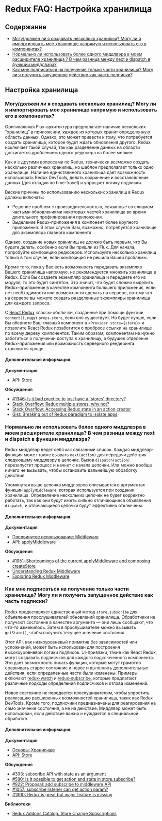 # Redux FAQ: Настройка хранилища

## Содержание

- [Могу/должен ли я создавать несколько хранилищ? Могу ли я импортировать мое хранилище напрямую и использовать его в компонентах?](#store-setup-multiple-stores)
- [Нормально ли использовать более одного миддлвэра в моем расширителе хранилища ? В чем разница между next и dispatch в функции миддлвэра?](#store-setup-middleware-chains)
- [Как мне подписаться на получение только части хранилища? Могу ли я получить запущенное действие как часть подписки?](#store-setup-subscriptions)

## Настройка хранилища

<a id="store-setup-multiple-stores"></a>
### Могу/должен ли я создавать несколько хранилищ? Могу ли я импортировать мое хранилище напрямую и использовать его в компонентах?

Оригинальная Flux-архитектура предполагает наличие нескольких “хранилищ” в приложении, каждое из которых хранит определенную область данных. Однако, это может привести к тому, что потребуется создать хранилище, которое будет ждать обновления другого. Redux исключает такой случай, так как разделение данных на области достигается дроблением одного редюсера на более мелкие.

Как и с другими вопросами по Redux, технически *возможно* создать несколько различных хранилищ, но шаблон предполагает только одно хранилище. Наличие единственного хранилища дает возможность использовать Redux DevTools, делать сохранение и восстановление данных (для отладки по time-travel) и упрощает логику подписки.

Веские причины по использованию нескольких хранилищ в Redux должны включать:

* Решение проблем с производительностью, связанные со слишком частыми обновлениями некоторых частей хранилища во время длительного профилирования приложения.
* Выделение Redux-приложения в компонент более крупного приложения. В этом случае Вам, возможно, потребуется хранилище для экземпляра главного компонента.

Однако, создание новых хранилищ не должно быть первым, что Вы будете делать, особенно если Вы пришли из Flux. Для начала, попробуйте композицию редюсеров. Используйте несколько хранилищ только в том случае, если композиция не решила Вашей проблемы.

Кроме того, пока у Вас есть *возможность* передавать экземпляр Вашего хранилища напрямую, не рекомендуется множить хранилища в Redux. Если Вы создаете экземпляр хранилища и передаете его из модуля, то это будет синглтон. Это значит, что будет сложно выделить Redux-приложение в качестве компонента большего приложения, если нет необходимости или возможности сделать на сервере, потому что на сервере вы можете создать разделенные экземпляры хранилища для каждого запроса.

С [React Redux](https://github.com/reactjs/react-redux) классы-оболочки, созданные при помощи функции `connect()`, ищут `props.store`, если оно существует. Но будет лучше, если Вы обернете Ваш главный компонент в `<Provider store={store}>` и позволите React Redux позаботится о пробросе ссылки на хранилище по всему дереву компонентов. Таким образом, компонентам не нужно заботиться о получении доступа к хранилищу, а будущее отделение Redux-приложения или возможность серверного рендеринга становится проще.

#### Дополнительная информация

**Документация**
- [API: Store](/docs/api/Store.md)

**Обсуждения**
- [#1346: Is it bad practice to just have a 'stores' directory?](https://github.com/reactjs/redux/issues/1436)
- [Stack Overflow: Redux multiple stores, why not?](http://stackoverflow.com/questions/33619775/redux-multiple-stores-why-not)
- [Stack Overflow: Accessing Redux state in an action creator](http://stackoverflow.com/questions/35667249/accessing-redux-state-in-an-action-creator)
- [Gist: Breaking out of Redux paradigm to isolate apps](https://gist.github.com/gaearon/eeee2f619620ab7b55673a4ee2bf8400)


<a id="store-setup-middleware-chains"></a>
### Нормально ли использовать более одного миддлвэра в моем расширителе хранилища? В чем разница между next и dispatch в функции миддлвэра?

Redux миддлвэр ведет себя как связанный список. Каждая миддлвэр-функция может также вызвать `next(action)` для передачи действия следующему миддлвэру в цепочке. Вызов `dispatch(action)` перезапустит процесс и начнет с начала цепочки. Или можно вообще ничего не вызывать, чтобы остановить дальнейшую обработку действия.

Упомянутая выше цепочка миддлвэров описывается в аргументах функции `applyMiddleware`, которая используется при создании хранилища. Определение нескольких цепочек не будет корректно работать, так как они будут иметь сильно отличающиеся объявления `dispatch`, и отличающиеся цепочки будут эффективно отключены.

#### Дополнительная информация

**Документация**
- [Продвинутое использование: Middleware](/docs/advanced/Middleware.md)
- [API: applyMiddleware](/docs/api/applyMiddleware.md)

**Обсуждения**
- [#1051: Shortcomings of the current applyMiddleware and composing createStore](https://github.com/reactjs/redux/issues/1051)
- [Understanding Redux Middleware](https://medium.com/@meagle/understanding-87566abcfb7a)
- [Exploring Redux Middleware](http://blog.krawaller.se/posts/exploring-redux-middleware/)


<a id="store-setup-subscriptions"></a>
### Как мне подписаться на получение только части хранилища? Могу ли я получить запущенное действие как часть подписки?

Redux предоставляет единственный метод `store.subscribe` для объявления прослушивателей обновлений хранилища. Обработчики не получают состояние в качестве аргумента — они лишь сообщают, что *что-то* изменилось. Затем в прослушивателе можно вызывать `getState()`, чтобы получить текущее значение состояния.

Этот API, как низкоуровневый примитив без зависимостей или усложнений, может быть использован для построения высокоуровневой логики подписок. UI-привязки, такие как React Redux, могут создавать подписчков для каждого подключенного компонента. Это дает возможность писать функции, которые могут грамотно сравнивать старое состояние и новое и выполнять дополнительные действия, если определенные части были изменены. Примеры включают [redux-watch](https://github.com/jprichardson/redux-watch) и [redux-subscribe](https://github.com/ashaffer/redux-subscribe), которые предлагают различные подходы определения подписчиков и отлова изменений.

Новое состояние не передается прослушивателям, чтобы упростить реализацию расширенных возможностей хранилища, таких как Redux DevTools. Кроме того, подписчики предназначены для реагирования на само значение состояния, а не на действие. Миддлвэр может быть использован, если действие важно и нуждается в специальной обработке.

#### Дополнительная информация

**Документация**
- [Основы: Хранилище](/docs/basics/Store.md)
- [API: Store](/docs/api/Store.md)

**Обсуждения**
- [#303: subscribe API with state as an argument](https://github.com/reactjs/redux/issues/303)
- [#580: Is it possible to get action and state in store.subscribe?](https://github.com/reactjs/redux/issues/580)
- [#922: Proposal: add subscribe to middleware API](https://github.com/reactjs/redux/issues/922)
- [#1057: subscribe listener can get action param?](https://github.com/reactjs/redux/issues/1057)
- [#1300: Redux is great but major feature is missing](https://github.com/reactjs/redux/issues/1300)

**Библиотеки**
- [Redux Addons Catalog: Store Change Subscriptions](https://github.com/markerikson/redux-ecosystem-links/blob/master/store.md#store-change-subscriptions)